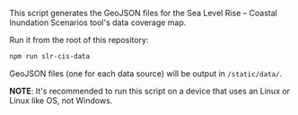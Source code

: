 This script generates the GeoJSON files for the Sea Level Rise – Coastal Inundation Scenarios tool's data coverage map.

Run it from the root of this repository:

```bash
npm run slr-cis-data
```

GeoJSON files (one for each data source) will be output in `/static/data/`.

**NOTE**: It's recommended to run this script on a device that uses an Linux or Linux like OS, not Windows.

